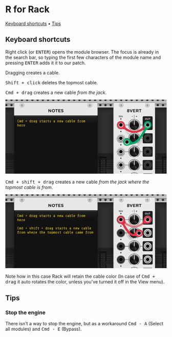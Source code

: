 # R for Rack

[Keyboard shortcuts](#keyboard-shortcuts) • [Tips](#tips)

## Keyboard shortcuts

Right click (or <kbd>ENTER</kbd>) opens the module browser. The focus is already
in the search bar, so typing the first few characters of the module name and
pressing <kbd>ENTER</kbd> adds it it to our patch.

Dragging creates a cable.

<kbd>Shift + click</kbd> deletes the topmost cable.

<kbd>Cmd + drag</kbd> creates a new cable _from the  jack_.

![Cmd and drag creates a new cable from the jack](i/key-1.png)

<kbd>Cmd + shift + drag</kbd> creates a new cable _from the jack where the
topmost cable is from_.

![Cmd and shift and drag creates a new cable from where the topmost cable came from](i/key-2.png)

Note how in this case Rack will retain the cable color (In case of <kbd>Cmd +
drag</kbd> it auto rotates the color, unless you've turned it off in the View menu).

## Tips

### Stop the engine

There isn't a way to stop the engine, but as a workaround <kbd>Cmd - A</kbd>
(Select all modules) and <kbd>Cmd - E</kbd> (Bypass).
